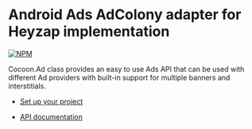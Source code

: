 Android Ads AdColony adapter for Heyzap implementation
==================================

[![NPM](https://nodei.co/npm/cocoon-plugin-ads-android-heyzap-adcolony.png)](https://nodei.co/npm/cocoon-plugin-ads-android-heyzap-adcolony/)

Cocoon.Ad class provides an easy to use Ads API that can be used with different Ad providers with built-in support for multiple banners and interstitials.

* [Set up your project](https://github.com/ludei/atomic-plugins-ads#javascript-api)

* [API documentation](http://ludei.github.io/cocoon-common/dist/doc/js/Cocoon.Ad.html) 
